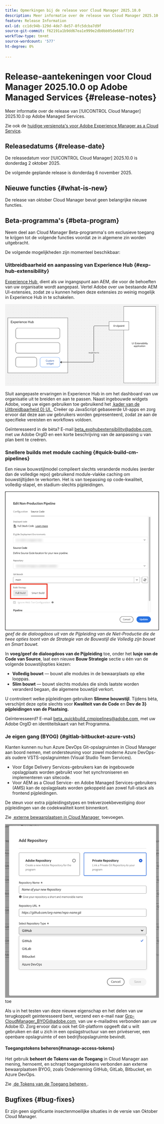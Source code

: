 ```yaml
---
title: Opmerkingen bij de release voor Cloud Manager 2025.10.0
description: Meer informatie over de release van Cloud Manager 2025.10.0 op Adobe Managed Services.
feature: Release Information
exl-id: cc1dc94b-129d-4de7-8e57-8fc5dcba7d9f
source-git-commit: f62191a1b9dd67ea1e999e2db0bb05de66bf73f2
workflow-type: tm+mt
source-wordcount: '577'
ht-degree: 0%

---
```


# Release-aantekeningen voor Cloud Manager 2025.10.0 op Adobe Managed Services {#release-notes}

<!-- RELEASE WIKI  https://wiki.corp.adobe.com/display/DMSArchitecture/Cloud+Manager+2025.04.0+Release -->

Meer informatie over de release van [!UICONTROL Cloud Manager] 2025.10.0 op Adobe Managed Services.

Zie ook de [&#x200B; huidige versienota&#39;s voor Adobe Experience Manager as a Cloud Service &#x200B;](https://experienceleague.adobe.com/en/docs/experience-manager-cloud-service/content/release-notes/home).

## Releasedatums {#release-date}

De releasedatum voor [!UICONTROL Cloud Manager] 2025.10.0 is donderdag 2 oktober 2025.

<!-- There are no significant new features or bug fixes in the May Cloud Manager release. -->

De volgende geplande release is donderdag 6 november 2025.

<!-- SAVE FOR FUTURE POSSIBLE USE There are no significant new features or bug fixes in the May Cloud Manager release. -->

## Nieuwe functies {#what-is-new}

De release van oktober Cloud Manager bevat geen belangrijke nieuwe functies.


## Beta-programma&#39;s {#beta-program}

Neem deel aan Cloud Manager Beta-programma&#39;s om exclusieve toegang te krijgen tot de volgende functies voordat ze in algemene zin worden uitgebracht.

De volgende mogelijkheden zijn momenteel beschikbaar:

### Uitbreidbaarheid en aanpassing van Experience Hub {#exp-hub-extensibility}

[&#x200B; Experience Hub &#x200B;](https://experienceleague.adobe.com/en/docs/experience-manager-65/content/experience-hub/experience-hub) dient als uw ingangspunt aan AEM, die voor de behoeften van uw organisatie wordt aangepast. Vertel Adobe over uw bestaande AEM UI-extensies, zodat ze u kunnen helpen deze extensies zo weinig mogelijk in Experience Hub in te schakelen.

![&#x200B; Diagram van de rekbaarheid en aanpassingswerkschema van Experience Hub &#x200B;](/help/release-notes/assets/experience-hub-extensibility-customization.png)

Sluit aangepaste ervaringen in Experience Hub in om het dashboard van uw organisatie uit te breiden en aan te passen. Naast ingebouwde widgets Adobe, voeg uw eigen gebruiken toe gebruikend het [&#x200B; kader van de Uitbreidbaarheid 0&rbrace; UI. &#x200B;](https://developer.adobe.com/uix/docs/) Creëer op JavaScript gebaseerde UI-apps en zorg ervoor dat deze aan uw gebruikers worden gepresenteerd, zodat ze aan de specifieke vereisten en workflows voldoen.

Geïnteresseerd in de bèta? E-mail [&#x200B; beta_exphubextensibility@adobe.com &#x200B;](mailto:beta_exphubextensibility@adobe.com) met uw Adobe OrgID en een korte beschrijving van de aanpassing u van plan bent te creëren.

### Snellere builds met module caching {#quick-build-cm-pipelines}

Een nieuw bouwstijlmodel compileert slechts veranderde modules (eerder dan de volledige repo) gebruikend module-vlakke caching om bouwstijltijden te verkorten. Het is van toepassing op code-kwaliteit, volledig-stapel, en stadium-slechts pijpleidingen.

![&#x200B; geeft de Dialoogvenster van de Pijpleiding van de Niet-Productie uit die de twee opties van de Strategie van de Bouwstijl tonen die Volledige Bouwstijl en Slimme zijn &#x200B;](/help/release-notes/assets/non-production-pipeline-edit.png)
*geef de de dialoogdoos uit van de Pijpleiding van de Niet-Productie die de twee opties toont van de Strategie van de Bouwstijl die Volledig zijn bouwt en Smart bouwt.*

In **voeg/geef de dialoogdoos van de Pijpleiding** toe, onder het **lusje van de Code van Source**, laat een nieuwe **Bouw Strategie** sectie u één van de volgende bouwstijlopties kiezen:

* **Volledig bouwt** — bouwt alle modules in de bewaarplaats op elke looppas.
* **Slim bouwt** — bouwt slechts modules die sinds laatste worden veranderd begaan, die algemene bouwtijd verkort.

U controleert welke pijpleidingen gebruiken **Slimme bouwstijl**. Tijdens bèta, verschijnt deze optie slechts voor **Kwaliteit van de Code** en **Dev de 3&rbrace; pijpleidingen van de Plaatsing.**

Geïnteresseerd? E-mail [&#x200B; beta_quickbuild_cmpipelines@adobe.com &#x200B;](mailto:beta_quickbuild_cmpipelines@adobe.com) met uw Adobe OrgID en identiteitskaart van het Programma.

<!-- You can deactivate incremental builds at the pipeline level by setting the property `CM_BUILD_DISABLE_MODULE_CACHING` to `true` (effective during the `BUILD` step). For how to add pipeline variables, see [Pipeline variables](/help/getting-started/build-environment.md#pipeline-variables). -->


### Je eigen gang (BYOG) {#gitlab-bitbucket-azure-vsts}

<!-- BOTH CS & AMS -->

Klanten kunnen nu hun Azure DevOps Git-opslagruimten in Cloud Manager aan boord nemen, met ondersteuning voor zowel moderne Azure DevOps- als oudere VSTS-opslagruimten (Visual Studio Team Services).

* Voor Edge Delivery Services-gebruikers kan de ingebouwde opslagplaats worden gebruikt voor het synchroniseren en implementeren van sitecode.
* Voor AEM as a Cloud Service- en Adobe Managed Services-gebruikers (AMS) kan de opslagplaats worden gekoppeld aan zowel full-stack als frontend pijpleidingen.

De steun voor extra pijpleidingstypes en trekverzoekbevestiging door pijpleidingen van de codekwaliteit komt binnenkort.

Zie [&#x200B; externe bewaarplaatsen in Cloud Manager &#x200B;](/help/managing-code/external-repositories.md) toevoegen.

![&#x200B; voeg de dialoogdoos van de Bewaarplaats &#x200B;](/help/release-notes/assets/azure-repo.png) toe

Als u in het testen van deze nieuwe eigenschap en het delen van uw terugkoppelt geinteresseerd bent, verzend een e-mail naar [&#x200B; Grp-CloudManager_BYOG@adobe.com &#x200B;](mailto:grp-cloudmanager_byog@adobe.com) van uw e-mailadres verbonden aan uw Adobe ID. Zorg ervoor dat u ook het Git-platform opgeeft dat u wilt gebruiken en dat u zich in een opslagstructuur van een privéserver, een openbare opslagruimte of een bedrijfsopslagruimte bevindt.

#### Toegangstokens beheren{#manage-access-tokens}

Het gebruik **beheert de Tokens van de Toegang** in Cloud Manager aan mening, hernoemt, en schrapt toegangstokens verbonden aan externe bewaarplaatsen BYOG, zoals Onderneming GitHub, GitLab, Bitbucket, en Azure DevOps.

Zie [&#x200B; de Tokens van de Toegang beheren &#x200B;](/help/managing-code/manage-access-tokens.md).

<!-- If you are interested in testing this new feature and sharing your feedback, send an email to [Grp-CloudManager_BYOG@adobe.com](mailto:grp-cloudmanager_byog@adobe.com) from your email address associated with your Adobe ID. -->

## Bugfixes {#bug-fixes}

Er zijn geen significante insectenmoeilijke situaties in de versie van Oktober Cloud Manager.

<!--
Known Issues {#known-issues}

* A -->
